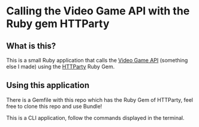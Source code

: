 # Calling the Video Game API with the Ruby gem HTTParty

## What is this?
This is a small Ruby application that calls the [Video Game API](https://mighty-cliffs-81365.herokuapp.com/) (something else I made) using the [HTTParty](https://rubygems.org/gems/httparty) Ruby Gem.

## Using this application
There is a Gemfile with this repo which has the Ruby Gem of HTTParty, feel free to clone this repo and use Bundle!

This is a CLI application, follow the commands displayed in the terminal.